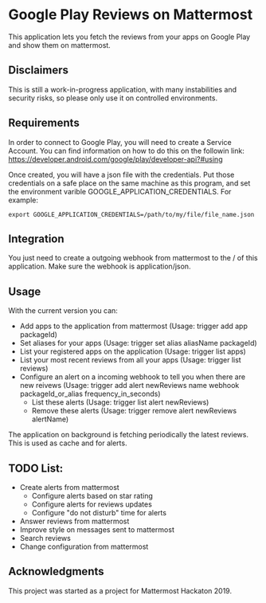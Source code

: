 # Google Play Reviews on Mattermost

This application lets you fetch the reviews from your apps on Google Play and show them on mattermost.

## Disclaimers
This is still a work-in-progress application, with many instabilities and security risks, so please only use it on controlled environments.

## Requirements

In order to connect to Google Play, you will need to create a Service Account. You can find information on how to do this on the followin link: https://developer.android.com/google/play/developer-api?#using

Once created, you will have a json file with the credentials. Put those credentials on a safe place on the same machine as this program, and set the environment varible GOOGLE_APPLICATION_CREDENTIALS. For example:

```
export GOOGLE_APPLICATION_CREDENTIALS=/path/to/my/file/file_name.json
```

## Integration

You just need to create a outgoing webhook from mattermost to the / of this application. Make sure the webhook is application/json.

## Usage

With the current version you can:
- Add apps to the application from mattermost (Usage: trigger add app packageId)
- Set aliases for your apps (Usage: trigger set alias aliasName packageId)
- List your registered apps on the application (Usage: trigger list apps)
- List your most recent reviews from all your apps (Usage: trigger list reviews)
- Configure an alert on a incoming webhook to tell you when there are new reivews (Usage: trigger add alert newReviews name webhook packageId_or_alias frequency_in_seconds)
  - List these alerts (Usage: trigger list alert newReviews)
  - Remove these alerts (Usage: trigger remove alert newReviews alertName)

The application on background is fetching periodically the latest reviews. This is used as cache and for alerts.

## TODO List:

- Create alerts from mattermost
  - Configure alerts based on star rating
  - Configure alerts for reviews updates
  - Configure "do not disturb" time for alerts
- Answer reviews from mattermost
- Improve style on messages sent to mattermost
- Search reviews
- Change configuration from mattermost

## Acknowledgments
This project was started as a project for Mattermost Hackaton 2019.